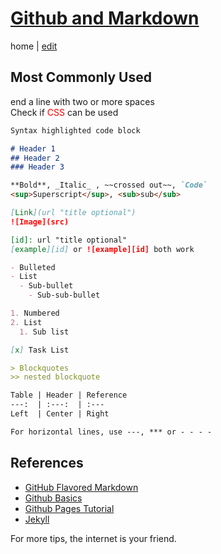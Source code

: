 # [Github and Markdown](https://alwinwoo.github.io/)
home | [edit](https://github.com/alwinwoo/alwinwoo.github.io/edit/master/github.md)

## Most Commonly Used

end a line with two or more spaces  
Check if <span style="color:red">CSS</span> can be used

```markdown
Syntax highlighted code block

# Header 1
## Header 2
### Header 3

**Bold**, _Italic_ , ~~crossed out~~, `Code`
<sup>Superscript</sup>, <sub>sub</sub>

[Link](url "title optional") 
![Image](src)

[id]: url "title optional"
[example][id] or ![example][id] both work

- Bulleted
- List
  - Sub-bullet
    - Sub-sub-bullet

1. Numbered
2. List
  1. Sub list

[x] Task List

> Blockquotes
>> nested blockquote

Table | Header | Reference
---:  | :---:  | :---
Left  | Center | Right

For horizontal lines, use ---, *** or - - - - 

```

## References
- [GitHub Flavored Markdown](https://guides.github.com/features/mastering-markdown/)
- [Github Basics](https://help.github.com/categories/github-pages-basics/)
- [Github Pages Tutorial](https://biodata-club.github.io/githubPagesTutorial/)
- [Jekyll](https://jekyllrb.com/)

For more tips, the internet is your friend.
